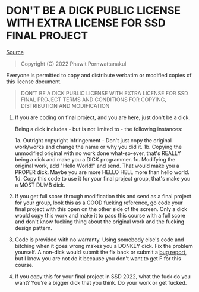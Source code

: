 # DON'T BE A DICK PUBLIC LICENSE WITH EXTRA LICENSE FOR SSD FINAL PROJECT

[Source](https://github.com/philsturgeon/dbad)

> Copyright (C) 2022 Phawit Pornwattanakul

 Everyone is permitted to copy and distribute verbatim or modified copies of this license document.

> DON'T BE A DICK PUBLIC LICENSE WITH EXTRA LICENSE FOR SSD FINAL PROJECT
> TERMS AND CONDITIONS FOR COPYING, DISTRIBUTION AND MODIFICATION

1. If you are coding on final project, and you are here, just don't be a dick.

   Being a dick includes - but is not limited to - the following instances:

   1a. Outright copyright infringement - Don't just copy the original work/works and change the name or why you did it. 
   1b. Copying the unmodified original with no work done what-so-ever, that's REALLY being a dick and make you a DICK programmer. 
   1c. Modifying the original work, add "Hello World!" and send. That would make you a PROPER dick. Maybe you are more HELLO HELL more than hello world.
   1d. Copy this code to use it for your final project group, that's make you a MOST DUMB dick.

3. If you get full score through modification this and send as a final project for your group, look this as a GOOD fucking reference, go code your final project with this open on the other side of the screen. Only a dick would copy this work and make it to pass this course with a full score and don't know fucking thing about the original work and the fucking design pattern.

4. Code is provided with no warranty. Using somebody else's code and bitching when it goes wrong makes
   you a DONKEY dick. Fix the problem yourself. A non-dick would submit the fix back or submit a [bug report,](https://www.chiark.greenend.org.uk/~sgtatham/bugs.html) but I know you are not do it because you don't want to get F for this course.

5. If you copy this for your final project in SSD 2022, what the fuck do you want? You're a bigger dick that you think. Do your work or get fucked.
